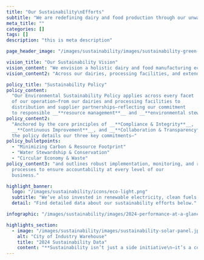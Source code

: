 ```yaml
---
title: "Our Sustainability\nEfforts"
subtitle: "We are redefining dairy and food production through our unwavering commitment to environmental stewardship.\n\nGrounded in a full life cycle approach, our sustainability program integrates best-in-class practices that reduce greenhouse gas emissions, conserve water, and close resource loops—setting a new standard for the industry."
meta_title: ""
categories: []
tags: []
description: "this is meta description"

page_header_image: "/images/sustainability/images/sustainability-green-hills.jpg"

vision_title: "Our Sustainability Vision"
vision_content: "We envision a holistic dairy and food manufacturing ecosystem that thrives in harmony with nature—one where every product reflects our respect for the land, the well-being of our herds, and the communities we serve."
vision_content2: "Across our dairies, processing facilities, and extended supply chain, we commit to innovating in resource conservation, renewable energy, and regenerative practices.\n\nBy partnering closely with suppliers who share our values, we deliver wholesome, natural products while safeguarding our shared environment for generations to come."

policy_title: "Sustainability Policy"
policy_content:
  "Our Environmental Sustainability Policy applies across every facet
  of our operation—from our dairies and processing facilities to
  distribution and supplier partnerships—reflecting our commitment
  to responsible __**resource management**__ and __**environmental stewardship**__."
policy_content2:
  "Anchored by the core principles of __**Compliance & Integrity**__,
  __**Continuous Improvement**__, and __**Collaboration & Transparency**__,
  the policy details our three key commitments—"
policy_bulletpoints:
  - "Minimizing Carbon & Resource Footprint"
  - "Water Stewardship & Conservation"
  - "Circular Economy & Waste"
policy_content3: "and outlines robust implementation, monitoring, and review
  processes to ensure accountability at every level of our
  business."

highlight_banner:
  logo: "/images/sustainability/icons/eco-light.png"
  subtitle: "We’ve also invested in renewable electricity, clean fuels, and multi-stage water reuse systems, helping us reduce emissions and conserve vital natural resources across all our facilities."
  detail: "Find detailed data about our sustainability efforts below."

infographic: "/images/sustainability/images/2024-performance-at-a-glance.png"

highlights_section:
  - image: "/images/sustainability/images/sustainability-solar-panel.jpg"
    alt: "City of Industry Warehouse"
    title: "2024 Sustainability Data"
    content: "**Sustainability isn’t just a side initiative\n—it’s a core part of how we operate every day.**\n\n\nIn 2024, we made major strides by reducing our total greenhouse gas (GHG) footprint to __**800,041 metric tons of CO₂e**__, with the majority tied to on-farm activities and supply chain inputs.\n\nThrough targeted action like methane capture, renewable energy use, and composting—we’ve avoided over __**49,000 metric tons of CO₂e**__."
---
```

